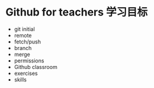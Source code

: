 # Github for teachers 学习目标

* git initial
* remote
* fetch/push
* branch
* merge
* permissions
* Github classroom
* exercises
* skills
